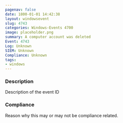 ```yaml
---
pagenav: false
date: 1800-01-01 14:42:38
layout: windowsevent
slug: 4743
categories: Windows-Events 4700
image: placeholder.png
summary: A computer account was deleted
Event: 4743
Log: Unknown
SIEM: Unknown
Compliance: Unknown
tags:
- windows
---
```


### Description

Description of the event ID

### Compliance

Reason why this may or may not be compliance related.
